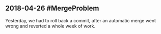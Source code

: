 ## 2018-04-26 #MergeProblem 

Yesterday, we had to roll back a commit, after an automatic merge went wrong and reverted a whole week of work.
